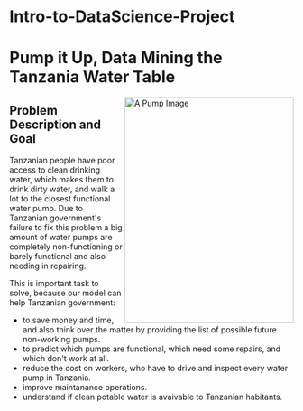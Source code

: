 # Intro-to-DataScience-Project

# Pump it Up, Data Mining the Tanzania Water Table

<img src="https://drivendata-public-assets.s3.amazonaws.com/hand_pump_diagram.png" align="right"
     alt="A Pump Image" width="300" height="400">


## Problem Description and Goal

Tanzanian people have poor access to clean drinking water, which makes them to drink dirty water, and walk a lot to the closest functional water pump. Due to Tanzanian government's failure to fix this problem a big amount of water pumps are completely non-functioning or barely functional and also needing in repairing.

This is important task to solve, because our model can help Tanzanian government:

* to save money and time, and also think over the matter by providing the list of possible future non-working pumps.
* to predict which pumps are functional, which need some repairs, and which don't work at all.
* reduce the cost on workers, who have to drive and inspect every water pump in Tanzania.
* improve maintanance operations.
* understand if clean potable water is avaivable to Tanzanian habitants.

